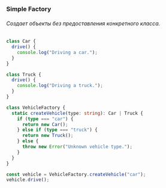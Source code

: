 ### Simple Factory

###### Создает объекты без предоставления конкретного класса.

```ts
class Car {
  drive() {
    console.log("Driving a car.");
  }
}

class Truck {
  drive() {
    console.log("Driving a truck.");
  }
}

class VehicleFactory {
  static createVehicle(type: string): Car | Truck {
    if (type === "car") {
      return new Car();
    } else if (type === "truck") {
      return new Truck();
    } else {
      throw new Error("Unknown vehicle type.");
    }
  }
}

const vehicle = VehicleFactory.createVehicle("car");
vehicle.drive();
```

